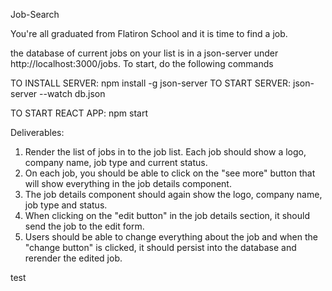 Job-Search

You're all graduated from Flatiron School and it is time to find a job.

the database of current jobs on your list is in a json-server under http://localhost:3000/jobs. To start, do the following commands

TO INSTALL SERVER: npm install -g json-server
TO START SERVER: json-server --watch db.json

TO START REACT APP: npm start


Deliverables:

1. Render the list of jobs in to the job list. Each job should show a logo, company name, job type and current status.
2. On each job, you should be able to click on the "see more" button that will show everything in the job details component.
3. The job details component should again show the logo, company name, job type and status.
4. When clicking on the "edit button" in the job details section, it should send the job to the edit form.
5. Users should be able to change everything about the job and when the "change button" is clicked, it should persist into the database and rerender the edited job.


test
